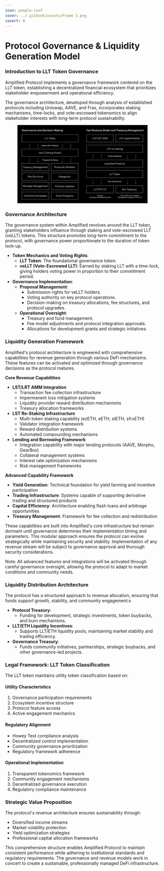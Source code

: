 ```yaml
---
icon: people-roof
cover: ../.gitbook/assets/Frame 3.png
coverY: 0
---
```


# Protocol Governance & Liquidity Generation Model

### Introduction to LLT Token Governance

Amplified Protocol implements a governance framework centered on the LLT token, establishing a decentralized financial ecosystem that prioritizes stakeholder empowerment and operational efficiency.&#x20;

The governance architecture, developed through analysis of established protocols including Uniswap, AAVE, and Frax, incorporates staking mechanisms, time-locks, and vote-escrowed tokenomics to align stakeholder interests with long-term protocol sustainability.

<figure><img src="../.gitbook/assets/gov-frame.png" alt=""><figcaption></figcaption></figure>

### **Governance Architecture**

The governance system within Amplified revolves around the LLT token, granting stakeholders influence through staking and vote-escrowed LLT (veLLT) tokens. This structure promotes long-term commitment to the protocol, with governance power proportionate to the duration of token lock-up.

* **Token Mechanics and Voting Rights**:
  * **LLT Token**: The foundational governance token.
  * **veLLT (Vote-Escrowed LLT)**: Earned by staking LLT with a time-lock, giving holders voting power in proportion to their commitment period.
* **Governance Implementation**:
  * **Proposal Management**:
    * Submission rights for veLLT holders.
    * Voting authority on key protocol operations.
    * Decision-making on treasury allocations, fee structures, and protocol upgrades.
  * **Operational Oversight**:
    * Treasury and fund management.
    * Fee model adjustments and protocol integration approvals.
    * Allocations for development grants and strategic initiatives.

### Liquidity Generation Framework

Amplified's protocol architecture is engineered with comprehensive capabilities for revenue generation through various DeFi mechanisms. These features can be activated and optimized through governance decisions as the protocol matures.

**Core Revenue Capabilities**

* **LST/LRT AMM Integration**
  * Transaction fee collection infrastructure
  * Impermanent loss mitigation systems
  * Liquidity provider reward distribution mechanisms
  * Treasury allocation frameworks
* **LST Re-Staking Infrastructure**
  * Multi-token staking capability (ezETH, eETH, stETH, sfrxETH)
  * Validator integration framework
  * Reward distribution systems
  * Automated compounding mechanisms
* **Lending and Borrowing Framework**
  * Integration capability with major lending protocols (AAVE, Morpho, GearBox)
  * Collateral management systems
  * Interest rate optimization mechanisms
  * Risk management frameworks

**Advanced Capability Framework**

* **Yield Generation**: Technical foundation for yield farming and incentive participation
* **Trading Infrastructure**: Systems capable of supporting derivative trading and structured products
* **Capital Efficiency**: Architecture enabling flash loans and arbitrage opportunities
* **Treasury Management**: Framework for fee collection and redistribution

These capabilities are built into Amplified's core infrastructure but remain dormant until governance determines their implementation timing and parameters. This modular approach ensures the protocol can evolve strategically while maintaining security and stability. Implementation of any revenue stream will be subject to governance approval and thorough security considerations.

Note: All advanced features and integrations will be activated through careful governance oversight, allowing the protocol to adapt to market conditions and community needs.

### **Liquidity Distribution Architecture**

The protocol has a structured approach to revenue allocation, ensuring that funds support growth, stability, and community engagement:x

* **Protocol Treasury**:
  * Funding for development, strategic investments, token buybacks, and burn mechanisms.
* **LLT/ETH Liquidity Incentives**:
  * Supports LLT/ETH liquidity pools, maintaining market stability and trading efficiency.
* **Governance Treasury**:
  * Funds community initiatives, partnerships, strategic buybacks, and other governance-led projects.

### Legal Framework: LLT Token Classification

The LLT token maintains utility token classification based on:

#### Utility Characteristics

1. Governance participation requirements
2. Ecosystem incentive structure
3. Protocol feature access
4. Active engagement mechanics

#### Regulatory Alignment

* Howey Test compliance analysis
* Decentralized control implementation
* Community governance prioritization
* Regulatory framework adherence

#### Operational Implementation

1. Transparent tokenomics framework
2. Community engagement mechanisms
3. Decentralized governance execution
4. Regulatory compliance maintenance

### Strategic Value Proposition

The protocol's revenue architecture ensures sustainability through:

* Diversified income streams
* Market volatility protection
* Yield optimization strategies
* Professional capital allocation frameworks

This comprehensive structure enables Amplified Protocol to maintain consistent performance while adhering to institutional standards and regulatory requirements. The governance and revenue models work in concert to create a sustainable, professionally managed DeFi infrastructure.
